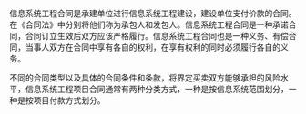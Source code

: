 
信息系统工程合同是承建单位进行信息系统工程建设，建设单位支付价款的合同。在《合同法》中分别将他们称为承包人和发包人。信息系统工程合同是一种承诺合同，合同订立生效后双方应该严格履行。信息系统工程合同也是一种义务、有偿合同，当事人双方在合同中享有各自的权利，在享有权利的同时必须履行各自的义务。

不同的合同类型以及具体的合同条件和条款，将界定买卖双方能够承担的风险水平，信息系统工程项目合同通常有两种分类方式，一种是按信息系统范围划分，一种是按项目付款方式划分。
